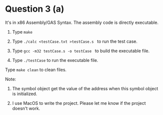 Question 3 (a)
=======

It's in x86 Assembly/GAS Syntax. The assembly code is directly executable.

1. Type ```make```

2. Type ```./calc <testCase.txt >testCase.s ``` to run the test case.

3. Type ```gcc -m32 testCase.s -o testCase ``` to build the executable file.

4. Type ```./testCase``` to run the executable file.

Type ``` make clean ``` to clean files.

Note:
1. The symbol object get the value of the address when this symbol object is initialized.

2. I use MacOS to write the project. Please let me know if the project doesn't work.
